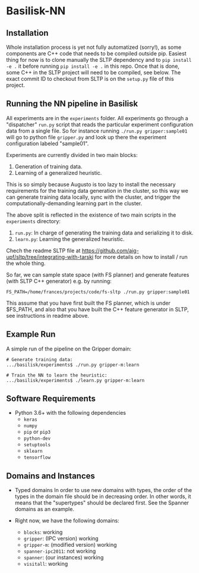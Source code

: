 
# Basilisk-NN

## Installation
Whole installation process is yet not fully automatized (sorry!), as some components
are C++ code that needs to be compiled outside pip. Easiest thing for now is to clone
manually the SLTP dependency  and to  `pip install -e .` it before running
`pip install -e .` in this repo.
Once that is done, some C++ in the SLTP project will need to be compiled, see below.
The exact commit ID to checkout from SLTP is on the `setup.py` file of this project. 


## Running the NN pipeline in Basilisk
All experiments are in the `experiments` folder.
All experiments go through a "dispatcher" `run.py` script that reads the particular experiment
configuration data from a single file. So for instance running `./run.py gripper:sample01`
will go to python file `gripper.py` and look up there the experiment configuration labeled "sample01".

Experiments are currently divided in two main blocks: 
1. Generation of training data.
1. Learning of a generalized heuristic.

This is so simply because Augusto is too lazy to install the necessary requirements for the training
data generation in the cluster, so this way we can generate training data locally, sync with the cluster,
and trigger the computationally-demanding learning part in the cluster.

The above split is reflected in the existence of two main scripts in the `experiments` directory:
1. `run.py`: In charge of generating the training data and serializing it to disk.
1. `learn.py`: Learning the generalized heuristic.


Chech the readme SLTP file at <https://github.com/aig-upf/sltp/tree/integrating-with-tarski>
for more details on how to install / run the whole thing.

So far, we can sample state space (with FS planner) and generate features (with SLTP C++ generator)
e.g. by running:  

    FS_PATH=/home/frances/projects/code/fs-sltp ./run.py gripper:sample01
    
This assume that you have first built the FS planner, which is under $FS_PATH, and 
also that you have built the C++ feature generator in SLTP, see instructions in readme above.

## Example Run
A simple run of the pipeline on the Gripper domain:
    
    # Generate training data:
    .../basilisk/experiments$ ./run.py gripper-m:learn
    
    # Train the NN to learn the heuristic:
    .../basilisk/experiments$ ./learn.py gripper-m:learn


## Software Requirements

* Python 3.6+ with the following dependencies
  - `keras`
  - `numpy`
  - `pip` or `pip3`
  - `python-dev`
  - `setuptools`
  - `sklearn`
  - `tensorflow`


## Domains and Instances
* Typed domains In order to use new domains with types, the order of the types
  in the domain file should be in decreasing order. In other words, it means
  that the "supertypes" should be declared first. See the Spanner domains as an
  example.

* Right now, we have the following domains:
  - `blocks`: working
  - `gripper`: (IPC version) working
  - `gripper-m`: (modified version) working
  - `spanner-ipc2011`: not working
  - `spanner`: (our instances) working
  - `visitall`: working
